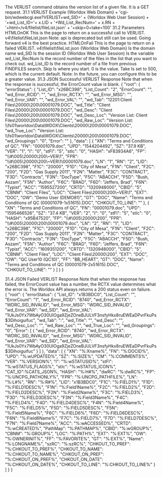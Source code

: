 The VERLIST command obtains the version list of a given file. It is a GET request.
31.1	VERLIST Example
{Worldox Web Domain}  + 'cgi-bin/wdwebcgi.exe?VERLIST+wd_SID=' + {Worldox Web User Session) + '+wd_List_ID='+ x.LID + '+Wd_List_RecNum=' + x.RN + '+html=/v4/filelist/fileList.json' + '+skip=0+take=100'
31.2	Parameters
HTMLOnOK
This is the page to return on a successful call to VERLIST.
v4\filelist\fileList.json
Note: api is deprecated but still can be used. Going forward v4 is the best practice.
HTMLOnFail
This is the page to return on a failed VERLIST.
v4\filelist\fileList.json 
{Worldox Web Domain} 
	Is the domain name
wd_SID
	Is the session ID
{Worldox Web User Session)
	Is the variable
wd_List_RecNum
Is the record number of the files in the list that you want to check out.
wd_List_ID
Is the record number of a file from previous FINDFILES search. 
Skip
	Is where you start. 0 is the value. 
Take
Is set to 500, which is the current default. Note: In the future, you can configure this to be a greater value. 
31.3	JSON Successful VERLIST Response
Note that when the response is successful, the ErrorCount value is blank. 
{
    "root": {
        "errorStatus": {
            "List_ID": "x26BC398",
            "List_Count": "2",
            "ErrorCount": "",
            "wd_Error_RCID": "",
            "wd_Error_RCTX": "",
            "wd_Error_MSG": "",
            "wd_Error_VAR": "",
            "wd_Error_VAL": "",
            "wd_Tab": "12201:Client Files\\20000\\200\\00001079.DOC",
            "wd_Title": "Client Files\\20000\\200\\00001079.DOC",
            "wd_Desc": "Client Files\\20000\\200\\00001079.DOC",
            "wd_Desc_Loc": "Version List: Client Files\\20000\\200\\00001079.DOC",
            "wd_Raw_Loc": "Version List: \\\\fs01\\worldox\\Data\\WDOX\\Clients\\20000\\200\\00001079.DOC",
            "wd_True_Loc": "Version List: \\\\fs01\\worldox\\Data\\WDOX\\Clients\\20000\\200\\00001079.DOC",
            "wd_Groupings": "0",
            "Error": ""
        },
        "data": [
            {
                "XN": "Terms and Conditions of QC",
                "FN": "00001079.doc",
                "UPD": "1544204492",
                "SZ": "37.9 KB",
                "VER": "1",
                "I": "0",
                "stFl": "5",
                "stIc": "0",
                "HASH": "xF83934A6",
                "FP": "\\\\#\\005\\20000\\200\\~VER\\1",
                "FPR": "\\\\#\\005\\20000\\200\\~VER\\1\\00001079.doc",
                "LN": "1",
                "RN": "2",
                "LID": "x26BC398",
                "F1C": "20000",
                "F1D": "City of Mesa",
                "F1N": "Client",
                "F2C": "200",
                "F2D": "Gas Supply 2011",
                "F2N": "Matter",
                "F3C": "CONTRACT",
                "F3D": "Contracts",
                "F3N": "DocType",
                "F5C": "ABACCH",
                "F5D": "Bush, Aszam",
                "F5N": "Author",
                "F6C": "BRAD",
                "F6D": "Jeffers, Brad",
                "F6N": "Typist",
                "ACC": "1595527200",
                "CRTD": "1320948000",
                "CBID": "5",
                "CBNM": "Client Files",
                "LOC": "Client Files\\20000\\200\\~VER\\1",
                "EXT": "DOC",
                "OW": "Demo User (DEMO81)",
                "GT": "DOC",
                "Name": "Terms and Conditions of QC (00001079-1x51615).DOC",
                "CHKOUT_TO_LINE": ""
            },
            {
                "XN": "Terms and Conditions of QC",
                "FN": "00001079.doc",
                "UPD": "1595466526",
                "SZ": "37.4 KB",
                "VER": "2",
                "I": "0",
                "stFl": "5",
                "stIc": "0",
                "HASH": "x95B47520",
                "FP": "\\\\#\\005\\20000\\200",
                "FPR": "\\\\#\\005\\20000\\200\\00001079.doc",
                "LN": "2",
                "RN": "1",
                "LID": "x26BC398",
                "F1C": "20000",
                "F1D": "City of Mesa",
                "F1N": "Client",
                "F2C": "200",
                "F2D": "Gas Supply 2011",
                "F2N": "Matter",
                "F3C": "CONTRACT",
                "F3D": "Contracts",
                "F3N": "DocType",
                "F5C": "ABACCH",
                "F5D": "Bush, Aszam",
                "F5N": "Author",
                "F6C": "BRAD",
                "F6D": "Jeffers, Brad",
                "F6N": "Typist",
                "ACC": "1609351200",
                "CRTD": "1320948000",
                "CBID": "5",
                "CBNM": "Client Files",
                "LOC": "Client Files\\20000\\200",
                "EXT": "DOC",
                "OW": "QC User10 (QC10)",
                "FF": "BB_HEART",
                "GT": "DOC",
                "Name": "Terms and Conditions of QC (00001079-2x51615).DOC",
                "CHKOUT_TO_LINE": ""
            }
        ]
    }
}

31.4	JSON Failed VERLIST Response
Note that when the response has failed, the ErrorCount value has a number, the RCTX value determines what the error is. The Worldox API always returns a 200 status even on failure.  
{
    "root": {
        "errorStatus": {
            "List_ID": "x1B3BDC0",
            "List_Count": "",
            "ErrorCount": "1",
            "wd_Error_RCID": "8740",
            "wd_Error_RCTX": "WDRC_SID_INVALID",
            "wd_Error_MSG": "WDRC_SID_INVALID",
            "wd_Error_VAR": "wd_SID",
            "wd_Error_VAL": "1UkJs0Yx7WbAyO30UIOga9ZjeZOneBJULVF3nsfyHkx8ruEWEaDPvrFkuPs$3Dihoiguifuc",
            "wd_Tab": ":",
            "wd_Title": "",
            "wd_Desc": "",
            "wd_Desc_Loc": "",
            "wd_Raw_Loc": "",
            "wd_True_Loc": "",
            "wd_Groupings": "0",
            "Error": [
                {
                    "wd_Error_RCID": "8740",
                    "wd_Error_RCTX": "WDRC_SID_INVALID",
                    "wd_Error_MSG": "WDRC_SID_INVALID",
                    "wd_Error_VAR": "wd_SID",
                    "wd_Error_VAL": "1UkJs0Yx7WbAyO30UIOga9ZjeZOneBJULVF3nsfyHkx8ruEWEaDPvrFkuPs$3Dihoiguifuc"
                }
            ]
        },
        "data": [
            {
                "XN": "%:Xname%",
                "FN": "%:DOCID%",
                "UPD": "%:wUPDATED%",
                "SZ": "%:SIZE%",
                "CM": "%:COMMENTS%",
                "VER": "%:VERSION%",
                "I": "%:wSTATUSID%",
                "stFl": "%:wSTATUS_FLAGS%",
                "stIc": "%:wSTATUS_ICON%",
                "CAT_ID":%CATS_JSON%,
                "HASH": "%:H#%",
                "dwRC": "%:dwRC%",
                "FP": "%:UNCPG_PATHONLY%",
                "FPR": "%:UNCPG_PATHFILE%",
                "LN": "%:L#%",
                "RN": "%:R#%",
                "LID": "x1B3BDC0",
                "F1C": "%:FIELD1%",
                "F1D": "%:FIELD1DESC%",
                "F1N": "%:Field1Name%",
                "F2C": "%:FIELD2%",
                "F2D": "%:FIELD2DESC%",
                "F2N": "%:Field2Name%",
                "F3C": "%:FIELD3%",
                "F3D": "%:FIELD3DESC%",
                "F3N": "%:Field3Name%",
                "F4C": "%:FIELD4%",
                "F4D": "%:FIELD4DESC%",
                "F4N": "%:Field4Name%",
                "F5C": "%:FIELD5%",
                "F5D": "%:FIELD5DESC%",
                "F5N": "%:Field5Name%",
                "F6C": "%:FIELD6%",
                "F6D": "%:FIELD6DESC%",
                "F6N": "%:Field6Name%",
                "F7C": "%:FIELD7%",
                "F7D": "%:FIELD7DESC%",
                "F7N": "%:Field7Name%",
                "ACC": "%:wACCESSED%",
                "CRTD": "%:wCREATED%",
                "PathMap": "%:PATHMAP%",
                "CBID": "%:wGROUP%",
                "CBNM": "%:GROUP%",
                "LOC": "%:PATH%",
                "EXT": "%:EXT%",
                "OW": "%:OWNERINIT%",
                "FF": "%:FAVORITE%",
                "GT": "%:EXT%",
                "Name": "%:LONGNAME%",
                "szRC": "%:szRC%",
                "CHKOUT_TO_PREF": "%:CHKOUT_TO_PREF%",
                "CHKOUT_TO_NAME": "%:CHKOUT_TO_NAME%",
                "CHKOUT_ON_PREF": "%:CHKOUT_ON_PREF%",
                "CHKOUT_ON_DATE": "%:CHKOUT_ON_DATE%",
                "CHKOUT_TO_LINE": "%:CHKOUT_TO_LINE%"
            }
        ]
    }
}
